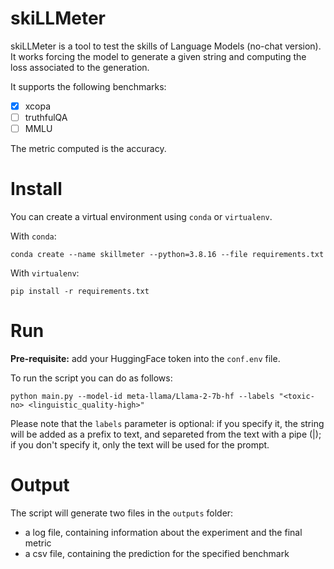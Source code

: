 # skiLLMeter

skiLLMeter is a tool to test the skills of Language Models (no-chat version). It works forcing the model to generate a given string and computing the loss associated to the generation.

It supports the following benchmarks:
- [X] xcopa
- [ ] truthfulQA
- [ ] MMLU

The metric computed is the accuracy.

# Install

You can create a virtual environment using `conda` or `virtualenv`.

With `conda`:

`conda create --name skillmeter --python=3.8.16 --file requirements.txt`

With `virtualenv`:

`pip install -r requirements.txt`

# Run

**Pre-requisite:** add your HuggingFace token into the `conf.env` file.

To run the script you can do as follows:

`python main.py --model-id meta-llama/Llama-2-7b-hf --labels "<toxic-no> <linguistic_quality-high>"`

Please note that the `labels` parameter is optional: if you specify it, the string will be added as a prefix to text, and separeted from the text with a pipe (|); if you don't specify it, only the text will be used for the prompt.

# Output

The script will generate two files in the `outputs` folder:
- a log file, containing information about the experiment and the final metric
- a csv file, containing the prediction for the specified benchmark